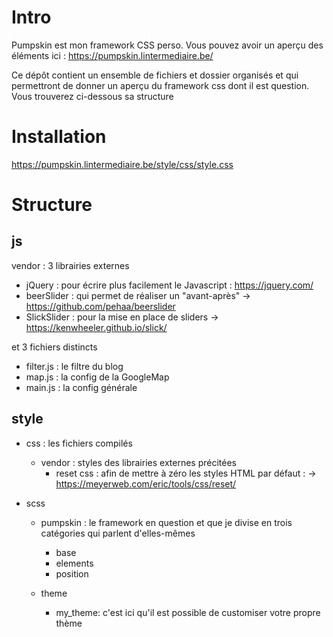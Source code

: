 Intro
=====
Pumpskin est mon framework CSS perso. Vous pouvez avoir un aperçu des éléments ici : <a target="_blank" href="https://pumpskin.lintermediaire.be/" title="pumpskin" >https://pumpskin.lintermediaire.be/</a>

Ce dépôt contient un ensemble de fichiers et dossier organisés et qui permettront de donner un aperçu du framework css dont il est question.
Vous trouverez ci-dessous sa structure

Installation
============
https://pumpskin.lintermediaire.be/style/css/style.css


Structure
=========

js
---
  vendor : 3 librairies externes
  + jQuery : pour écrire plus facilement le Javascript : https://jquery.com/
  + beerSlider : qui permet de réaliser un "avant-après" -> https://github.com/pehaa/beerslider
  + SlickSlider : pour la mise en place de sliders -> https://kenwheeler.github.io/slick/

  et 3 fichiers distincts
  + filter.js : le filtre du blog
  + map.js : la config de la GoogleMap
  + main.js : la config générale


style
-----
  + css : les fichiers compilés
    + vendor : styles des librairies externes précitées
      + reset css : afin de mettre à zéro les styles HTML par défaut : -> https://meyerweb.com/eric/tools/css/reset/

  + scss
    + pumpskin : le framework en question et que je divise en trois catégories qui parlent d'elles-mêmes
      + base
      + elements
      + position
    
    + theme
        + my_theme: c'est ici qu'il est possible de customiser votre propre thème